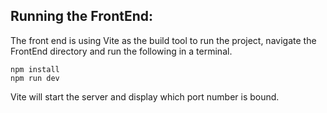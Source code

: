## Running the FrontEnd:

The front end is using Vite as the build tool to run the project, navigate the
FrontEnd directory and run the following in a terminal.

```
npm install
npm run dev
```

Vite will start the server and display which port number is bound.
